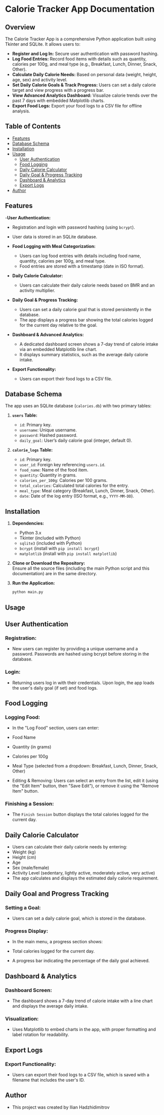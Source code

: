 # Calorie Tracker App Documentation

## Overview

The Calorie Tracker App is a comprehensive Python application built using Tkinter and SQLite. It allows users to:

- **Register and Log In:** Secure user authentication with password hashing.
- **Log Food Entries:** Record food items with details such as quantity, calories per 100g, and meal type (e.g., Breakfast, Lunch, Dinner, Snack, Other).
- **Calculate Daily Calorie Needs:** Based on personal data (weight, height, age, sex) and activity level.
- **Set Daily Calorie Goals & Track Progress:** Users can set a daily calorie target and view progress with a progress bar.
- **View Advanced Analytics Dashboard:** Visualize calorie trends over the past 7 days with embedded Matplotlib charts.
- **Export Food Logs:** Export your food logs to a CSV file for offline analysis.

## Table of Contents

- [Features](#features)
- [Database Schema](#database-schema)
- [Installation](#installation)
- [Usage](#usage)
  - [User Authentication](#user-authentication)
  - [Food Logging](#food-logging)
  - [Daily Calorie Calculator](#daily-calorie-calculator)
  - [Daily Goal & Progress Tracking](#daily-goal-and-progress-tracking)
  - [Dashboard & Analytics](#dashboard--analytics)
  - [Export Logs](#export-logs)
- [Author](#author)

## Features

-**User Authentication:**  
  - Registration and login with password hashing (using `bcrypt`).
  - User data is stored in an SQLite database.
  
- **Food Logging with Meal Categorization:**  
  - Users can log food entries with details including food name, quantity, calories per 100g, and meal type.
  - Food entries are stored with a timestamp (date in ISO format).

- **Daily Calorie Calculator:**  
  - Users can calculate their daily calorie needs based on BMR and an activity multiplier.
  
- **Daily Goal & Progress Tracking:**  
  - Users can set a daily calorie goal that is stored persistently in the database.
  - The app displays a progress bar showing the total calories logged for the current day relative to the goal.

- **Dashboard & Advanced Analytics:**  
  - A dedicated dashboard screen shows a 7-day trend of calorie intake via an embedded Matplotlib line chart.
  - It displays summary statistics, such as the average daily calorie intake.

- **Export Functionality:**  
  - Users can export their food logs to a CSV file.


## Database Schema

The app uses an SQLite database (`calories.db`) with two primary tables:

1. **`users` Table:**
   - `id`: Primary key.
   - `username`: Unique username.
   - `password`: Hashed password.
   - `daily_goal`: User’s daily calorie goal (integer, default 0).

2. **`calorie_logs` Table:**
   - `id`: Primary key.
   - `user_id`: Foreign key referencing `users.id`.
   - `food_name`: Name of the food item.
   - `quantity`: Quantity in grams.
   - `calories_per_100g`: Calories per 100 grams.
   - `total_calories`: Calculated total calories for the entry.
   - `meal_type`: Meal category (Breakfast, Lunch, Dinner, Snack, Other).
   - `date`: Date of the log entry (ISO format, e.g., `YYYY-MM-DD`).

## Installation

1. **Dependencies:**
   - Python 3.x
   - Tkinter (included with Python)
   - `sqlite3` (included with Python)
   - `bcrypt` (install with `pip install bcrypt`)
   - `matplotlib` (install with `pip install matplotlib`)

2. **Clone or Download the Repository:**  
   Ensure all the source files (including the main Python script and this documentation) are in the same directory.

3. **Run the Application:**
   ```bash
   python main.py
   
## Usage
## User Authentication
### Registration:
 - New users can register by providing a unique username and a password. Passwords are hashed using bcrypt before storing in the database.

### Login:
 - Returning users log in with their credentials. Upon login, the app loads the user's daily goal (if set) and food logs.

## Food Logging
### Logging Food:
 - In the "Log Food" section, users can enter:

 - Food Name
 - Quantity (in grams)
 - Calories per 100g
 - Meal Type (selected from a dropdown: Breakfast, Lunch, Dinner, Snack, Other)
 - Editing & Removing:
Users can select an entry from the list, edit it (using the "Edit Item" button, then "Save Edit"), or remove it using the "Remove Item" button.

### Finishing a Session:
 - The `Finish Session` button displays the total calories logged for the current day.

## Daily Calorie Calculator
 - Users can calculate their daily calorie needs by entering:
 - Weight (kg)
 - Height (cm)
 - Age
 - Sex (male/female)
 - Activity Level (sedentary, lightly active, moderately active, very active)
 - The app calculates and displays the estimated daily calorie requirement.

## Daily Goal and Progress Tracking
### Setting a Goal:
 - Users can set a daily calorie goal, which is stored in the database.

### Progress Display:
 - In the main menu, a progress section shows:

 - Total calories logged for the current day.
 - A progress bar indicating the percentage of the daily goal achieved.

## Dashboard & Analytics
### Dashboard Screen:
 - The dashboard shows a 7-day trend of calorie intake with a line chart and displays the average daily intake.

### Visualization:
- Uses Matplotlib to embed charts in the app, with proper formatting and label rotation for readability.

## Export Logs
### Export Functionality:
 - Users can export their food logs to a CSV file, which is saved with a filename that includes the user's ID.

## Author
- This project was created by Ilian Hadzhidimitrov 
